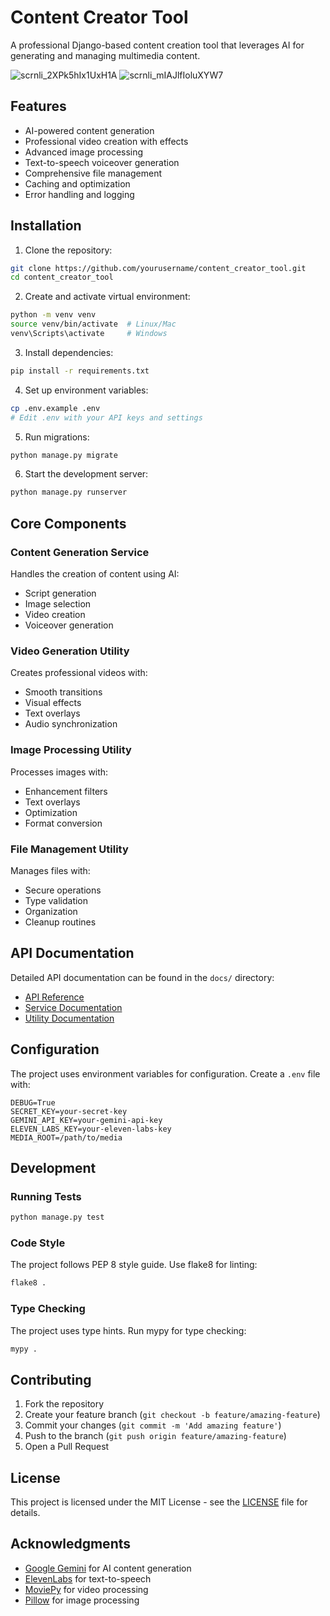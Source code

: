 # Content Creator Tool

A professional Django-based content creation tool that leverages AI for generating and managing multimedia content.

![scrnli_2XPk5hIx1UxH1A](https://github.com/user-attachments/assets/65c701ed-b6cf-4a05-b097-4bad3f1a5233)
![scrnli_mIAJlfIoluXYW7](https://github.com/user-attachments/assets/775586e6-3326-4165-8c62-f6d6265f64cb)


## Features

- AI-powered content generation
- Professional video creation with effects
- Advanced image processing
- Text-to-speech voiceover generation
- Comprehensive file management
- Caching and optimization
- Error handling and logging

## Installation

1. Clone the repository:
```bash
git clone https://github.com/yourusername/content_creator_tool.git
cd content_creator_tool
```

2. Create and activate virtual environment:
```bash
python -m venv venv
source venv/bin/activate  # Linux/Mac
venv\Scripts\activate     # Windows
```

3. Install dependencies:
```bash
pip install -r requirements.txt
```

4. Set up environment variables:
```bash
cp .env.example .env
# Edit .env with your API keys and settings
```

5. Run migrations:
```bash
python manage.py migrate
```

6. Start the development server:
```bash
python manage.py runserver
```


## Core Components

### Content Generation Service
Handles the creation of content using AI:
- Script generation
- Image selection
- Video creation
- Voiceover generation

### Video Generation Utility
Creates professional videos with:
- Smooth transitions
- Visual effects
- Text overlays
- Audio synchronization

### Image Processing Utility
Processes images with:
- Enhancement filters
- Text overlays
- Optimization
- Format conversion

### File Management Utility
Manages files with:
- Secure operations
- Type validation
- Organization
- Cleanup routines

## API Documentation

Detailed API documentation can be found in the `docs/` directory:
- [API Reference](docs/api-reference.md)
- [Service Documentation](docs/services.md)
- [Utility Documentation](docs/utilities.md)

## Configuration

The project uses environment variables for configuration. Create a `.env` file with:

```env
DEBUG=True
SECRET_KEY=your-secret-key
GEMINI_API_KEY=your-gemini-api-key
ELEVEN_LABS_KEY=your-eleven-labs-key
MEDIA_ROOT=/path/to/media
```

## Development

### Running Tests
```bash
python manage.py test
```

### Code Style
The project follows PEP 8 style guide. Use flake8 for linting:
```bash
flake8 .
```

### Type Checking
The project uses type hints. Run mypy for type checking:
```bash
mypy .
```

## Contributing

1. Fork the repository
2. Create your feature branch (`git checkout -b feature/amazing-feature`)
3. Commit your changes (`git commit -m 'Add amazing feature'`)
4. Push to the branch (`git push origin feature/amazing-feature`)
5. Open a Pull Request

## License

This project is licensed under the MIT License - see the [LICENSE](LICENSE) file for details.

## Acknowledgments

- [Google Gemini](https://deepmind.google/technologies/gemini/) for AI content generation
- [ElevenLabs](https://elevenlabs.io/) for text-to-speech
- [MoviePy](https://zulko.github.io/moviepy/) for video processing
- [Pillow](https://python-pillow.org/) for image processing
